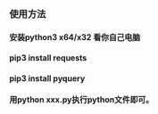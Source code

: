 ### 使用方法

#### 安装python3 x64/x32 看你自己电脑
#### pip3 install requests
#### pip3 install pyquery
#### 用python xxx.py执行python文件即可。